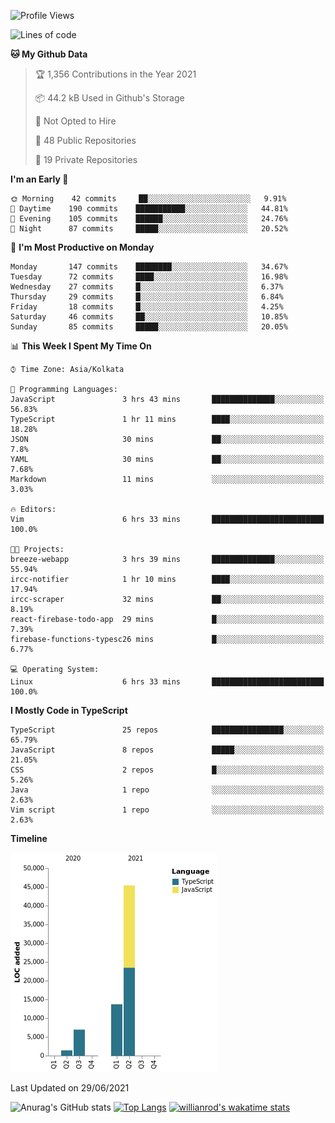 <!--START_SECTION:waka-->
![Profile Views](http://img.shields.io/badge/Profile%20Views-0-blue)

![Lines of code](https://img.shields.io/badge/From%20Hello%20World%20I%27ve%20Written-67523%20lines%20of%20code-blue)

**🐱 My Github Data** 

> 🏆 1,356 Contributions in the Year 2021
 > 
> 📦 44.2 kB Used in Github's Storage 
 > 
> 🚫 Not Opted to Hire
 > 
> 📜 48 Public Repositories 
 > 
> 🔑 19 Private Repositories  
 > 
**I'm an Early 🐤** 

```text
🌞 Morning    42 commits     ██░░░░░░░░░░░░░░░░░░░░░░░   9.91% 
🌆 Daytime    190 commits    ███████████░░░░░░░░░░░░░░   44.81% 
🌃 Evening    105 commits    ██████░░░░░░░░░░░░░░░░░░░   24.76% 
🌙 Night      87 commits     █████░░░░░░░░░░░░░░░░░░░░   20.52%

```
📅 **I'm Most Productive on Monday** 

```text
Monday       147 commits    ████████░░░░░░░░░░░░░░░░░   34.67% 
Tuesday      72 commits     ████░░░░░░░░░░░░░░░░░░░░░   16.98% 
Wednesday    27 commits     █░░░░░░░░░░░░░░░░░░░░░░░░   6.37% 
Thursday     29 commits     █░░░░░░░░░░░░░░░░░░░░░░░░   6.84% 
Friday       18 commits     █░░░░░░░░░░░░░░░░░░░░░░░░   4.25% 
Saturday     46 commits     ██░░░░░░░░░░░░░░░░░░░░░░░   10.85% 
Sunday       85 commits     █████░░░░░░░░░░░░░░░░░░░░   20.05%

```


📊 **This Week I Spent My Time On** 

```text
⌚︎ Time Zone: Asia/Kolkata

💬 Programming Languages: 
JavaScript               3 hrs 43 mins       ██████████████░░░░░░░░░░░   56.83% 
TypeScript               1 hr 11 mins        ████░░░░░░░░░░░░░░░░░░░░░   18.28% 
JSON                     30 mins             ██░░░░░░░░░░░░░░░░░░░░░░░   7.8% 
YAML                     30 mins             ██░░░░░░░░░░░░░░░░░░░░░░░   7.68% 
Markdown                 11 mins             ░░░░░░░░░░░░░░░░░░░░░░░░░   3.03%

🔥 Editors: 
Vim                      6 hrs 33 mins       █████████████████████████   100.0%

🐱‍💻 Projects: 
breeze-webapp            3 hrs 39 mins       ██████████████░░░░░░░░░░░   55.94% 
ircc-notifier            1 hr 10 mins        ████░░░░░░░░░░░░░░░░░░░░░   17.94% 
ircc-scraper             32 mins             ██░░░░░░░░░░░░░░░░░░░░░░░   8.19% 
react-firebase-todo-app  29 mins             █░░░░░░░░░░░░░░░░░░░░░░░░   7.39% 
firebase-functions-typesc26 mins             █░░░░░░░░░░░░░░░░░░░░░░░░   6.77%

💻 Operating System: 
Linux                    6 hrs 33 mins       █████████████████████████   100.0%

```

**I Mostly Code in TypeScript** 

```text
TypeScript               25 repos            ████████████████░░░░░░░░░   65.79% 
JavaScript               8 repos             █████░░░░░░░░░░░░░░░░░░░░   21.05% 
CSS                      2 repos             █░░░░░░░░░░░░░░░░░░░░░░░░   5.26% 
Java                     1 repo              ░░░░░░░░░░░░░░░░░░░░░░░░░   2.63% 
Vim script               1 repo              ░░░░░░░░░░░░░░░░░░░░░░░░░   2.63%

```


**Timeline**

![Chart not found](https://raw.githubusercontent.com/wise-introvert/wise-introvert/master/charts/bar_graph.png) 


 Last Updated on 29/06/2021
<!--END_SECTION:waka-->
![Anurag's GitHub stats](https://github-readme-stats.vercel.app/api?username=wise-introvert&count_private=true&show_icons=true)
[![Top Langs](https://github-readme-stats.vercel.app/api/top-langs/?username=wise-introvert&langs_count=10)](https://github.com/anuraghazra/github-readme-stats)
[![willianrod's wakatime stats](https://github-readme-stats.vercel.app/api/wakatime?username=wiseintrovert)](https://github.com/anuraghazra/github-readme-stats)
